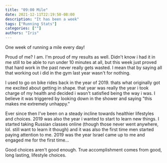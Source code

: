 ```yaml
---
title: "09:00 Mile"
date: 2021-12-11T22:19:50-08:00
description: "It has been a week"
tags: ["Running Stats"]
categories: [""]
authors: "Iris"
---
```


One week of running a mile every day!

Proud of me? I am. I'm proud of my results as well. Didn't know i had it in me still to be able to run under 10 minutes at all, but this week just proved that hard work in the past never really gets wasted. I mean that by saying all that working out i did in the gym last year wasn't for nothing. 

I used to go on bike rides back in the year of 2019. thats what originally got me excited about getting in shape. that year was really the year i took charge of my health and decided i wasn't satisfied being the way i was. I believe it was triggered by looking down in the shower and saying "this makes me extremely unhappy."

Ever since then I've been on a steady incline towards healthier lifestyles and choices. 2019 was also the year i wanted to start to learn new things. I started taking Russian classes online (though those never went anywhere, lol. still want to learn it though) and it was also the first time men started paying attention to me. 2019 was the year Israel came up to me and engaged me for the first time...

Good choices aren't good enough. True accomplishment comes from good, long lasting, lifestyle choices.
